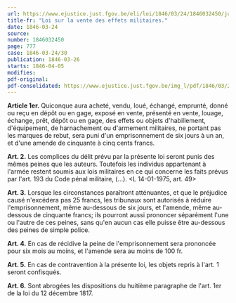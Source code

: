```yaml
---
url: https://www.ejustice.just.fgov.be/eli/loi/1846/03/24/1846032450/justel
title-fr: "Loi sur la vente des effets militaires."
date: 1846-03-24
source:
number: 1846032450
page: 777
case: 1846-03-24/30
publication: 1846-03-26
starts: 1846-04-05
modifies:
pdf-original:
pdf-consolidated: https://www.ejustice.just.fgov.be/img_l/pdf/1846/03/24/1846032450_F.pdf
---
```


**Article 1er.** Quiconque aura acheté, vendu, loué, échangé, emprunté, donné ou reçu en dépôt ou en gage, exposé en vente, présenté en vente, louage, échange, prêt, dépôt ou en gage, des effets ou objets d'habillement, d'équipement, de harnachement ou d'armement militaires, ne portant pas les marques de rebut, sera puni d'un emprisonnement de six jours à un an, et d'une amende de cinquante à cinq cents francs.

**Art. 2.** Les complices du délit prévu par la présente loi seront punis des mêmes peines que les auteurs. Toutefois les individus appartenant à l'armée restent soumis aux lois militaires en ce qui concerne les faits prévus par l'art. 193 du Code pénal militaire, (...). <L 14-01-1975, art. 49>

**Art. 3.** Lorsque les circonstances paraîtront atténuantes, et que le préjudice causé n'excédera pas 25 francs, les tribunaux sont autorisés à réduire l'emprisonnement, même au-dessous de six jours, et l'amende, même au-dessous de cinquante francs; ils pourront aussi prononcer séparément l'une ou l'autre de ces peines, sans qu'en aucun cas elle puisse être au-dessous des peines de simple police.

**Art. 4.** En cas de récidive la peine de l'emprisonnement sera prononcée pour six mois au moins, et l'amende sera au moins de 100 fr.

**Art. 5.** En cas de contravention à la présente loi, les objets repris à l'art. 1 seront confisqués.

**Art. 6.** Sont abrogées les dispositions du huitième paragraphe de l'art. 1er de la loi du 12 décembre 1817.
